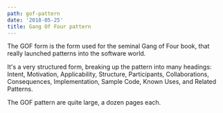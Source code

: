 ```yaml
---
path: gof-pattern
date: '2018-05-25'
title: Gang Of Four pattern
---
```

The GOF form is the form used for the seminal Gang of Four book, that really launched patterns into the software world. 

It's a very structured form, breaking up the pattern into many headings: Intent, Motivation, Applicability, Structure, Participants, Collaborations, Consequences, Implementation, Sample Code, Known Uses, and Related Patterns. 

The GOF pattern are quite large, a dozen pages each.
